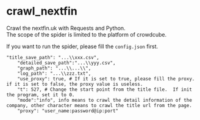# crawl_nextfin

Crawl the nextfin.uk with Requests and Python.  
The scope of the spider is limited to the platform of crowdcube.  
  
If you want to run the spider, please fill the ```config.json``` first.  
```
"title_save_path": "...\\xxx.csv",
    "detailed_save_path":"...\\yyy.csv",
    "graph_path": "...\\...\\",
    "log_path": "...\\zzz.txt",
    "use_proxy": true, # If it is set to true, please fill the proxy.  if it is set to false, the proxy value is useless.
    "t": 527, # Change the start point from the title file.  If init the program, set it to 0.
    "mode":"info", info means to crawl the detail information of the company, other character means to crawl the title url from the page.
    "proxy": "user_name:password@ip:port"
```